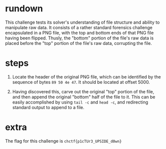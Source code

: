 # rundown
This challenge tests its solver's understanding of file structure and ability to manipulate raw data. It consists of a rather standard forensics
challenge encapsulated in a PNG file, with the top and bottom ends of that PNG file having been flipped. Thusly, the "bottom" portion of the file's
raw data is placed before the "top" portion of the file's raw data, corrupting the file.

# steps
1) Locate the header of the original PNG file, which can be identified by the sequence of bytes `89 50 4e 47`. It should be located at offset 5000.

2) Having discovered this, carve out the original "top" portion of the file, and then append the original "bottom" half of the file to it. This can
be easily accomplished by using `tail -c` and `head -c`, and redirecting standard output to append to a file.

# extra
The flag for this challenge is `chctf{p1cTUr3_UPSIDE_d0wn}`
